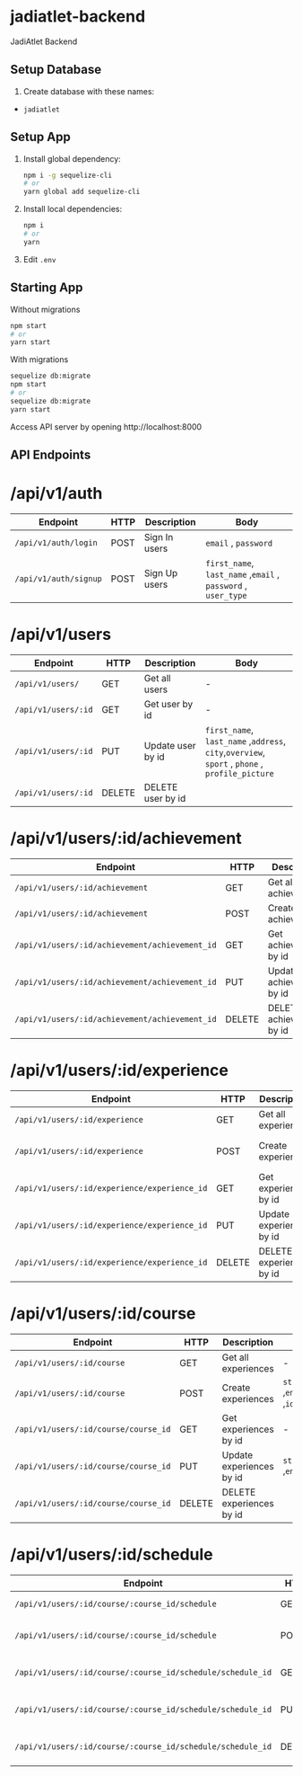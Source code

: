 # jadiatlet-backend

JadiAtlet Backend

## Setup Database

1. Create database with these names:

- `jadiatlet`

## Setup App

1. Install global dependency:
   ```sh
   npm i -g sequelize-cli
   # or
   yarn global add sequelize-cli
   ```
2. Install local dependencies:
   ```sh
   npm i
   # or
   yarn
   ```
3. Edit `.env`

## Starting App

Without migrations

```sh
npm start
# or
yarn start
```

With migrations

```sh
sequelize db:migrate
npm start
# or
sequelize db:migrate
yarn start
```

Access API server by opening http://localhost:8000

## API Endpoints

# /api/v1/auth

| Endpoint              | HTTP | Description   | Body                                                          |
| --------------------- | ---- | ------------- | ------------------------------------------------------------- |
| `/api/v1/auth/login`  | POST | Sign In users | `email` , `password`                                          |
| `/api/v1/auth/signup` | POST | Sign Up users | `first_name`, `last_name` ,`email` , `password` , `user_type` |


# /api/v1/users


| Endpoint            | HTTP   | Description       | Body                                                                                           |
| ------------------- | ------ | ----------------- | ---------------------------------------------------------------------------------------------- |
| `/api/v1/users/`    | GET    | Get all users     | -                                                                                              |
| `/api/v1/users/:id` | GET    | Get user by id    | -                                                                                              |
| `/api/v1/users/:id` | PUT    | Update user by id | `first_name`, `last_name` ,`address`, `city`,`overview`, `sport` , `phone` , `profile_picture` |
| `/api/v1/users/:id` | DELETE | DELETE user by id |                                                                                                |


# /api/v1/users/:id/achievement


| Endpoint                                       | HTTP   | Description               | Body                                    |
| ---------------------------------------------- | ------ | ------------------------- | --------------------------------------- |
| `/api/v1/users/:id/achievement`                | GET    | Get all achievements      | -                                       |
| `/api/v1/users/:id/achievement`                | POST   | Create achievements       | `title`, `years` ,`id_coach(params:id)` |
| `/api/v1/users/:id/achievement/achievement_id` | GET    | Get achievements by id    | -                                       |
| `/api/v1/users/:id/achievement/achievement_id` | PUT    | Update achievements by id | `title`, `years`                        |
| `/api/v1/users/:id/achievement/achievement_id` | DELETE | DELETE achievements by id |                                         |


# /api/v1/users/:id/experience


| Endpoint                                     | HTTP   | Description              | Body                                                     |
| -------------------------------------------- | ------ | ------------------------ | -------------------------------------------------------- |
| `/api/v1/users/:id/experience`               | GET    | Get all experiences      | -                                                        |
| `/api/v1/users/:id/experience`               | POST   | Create experiences       | `title`, `start_date` ,`end_date` ,`id_coach(params:id)` |
| `/api/v1/users/:id/experience/experience_id` | GET    | Get experiences by id    | -                                                        |
| `/api/v1/users/:id/experience/experience_id` | PUT    | Update experiences by id | `title`, `start_date` , `end_date`                       |
| `/api/v1/users/:id/experience/experience_id` | DELETE | DELETE experiences by id |                                                          |


# /api/v1/users/:id/course


| Endpoint                             | HTTP   | Description              | Body                                                          |
| ------------------------------------ | ------ | ------------------------ | ------------------------------------------------------------- |
| `/api/v1/users/:id/course`           | GET    | Get all experiences      | -                                                             |
| `/api/v1/users/:id/course`           | POST   | Create experiences       | `start_date` ,`end_date`,`description` ,`id_coach(params:id)` |
| `/api/v1/users/:id/course/course_id` | GET    | Get experiences by id    | -                                                             |
| `/api/v1/users/:id/course/course_id` | PUT    | Update experiences by id | `start_date` ,`end_date`,`description`                        |
| `/api/v1/users/:id/course/course_id` | DELETE | DELETE experiences by id |                                                               |


# /api/v1/users/:id/schedule


| Endpoint                                                   | HTTP   | Description           | Body                                                                  |
| ---------------------------------------------------------- | ------ | --------------------- | --------------------------------------------------------------------- |
| `/api/v1/users/:id/course/:course_id/schedule`             | GET    | Get all schedule      | -                                                                     |
| `/api/v1/users/:id/course/:course_id/schedule`             | POST   | Create schedule       | `day`,`start_hour` ,`end_hour`,`venue` ,`id_course(params:course_id)` |
| `/api/v1/users/:id/course/:course_id/schedule/schedule_id` | GET    | Get schedule by id    | -                                                                     |
| `/api/v1/users/:id/course/:course_id/schedule/schedule_id` | PUT    | Update schedule by id | `day`,`start_hour` ,`end_hour`,`venue`                                |
| `/api/v1/users/:id/course/:course_id/schedule/schedule_id` | DELETE | DELETE schedule by id |                                                                       |
